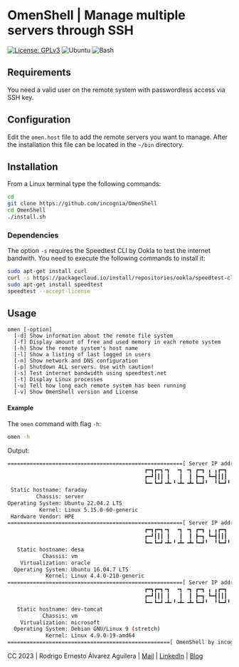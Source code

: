 # OmenShell | Manage multiple servers through SSH

[![License: GPLv3](https://img.shields.io/badge/License-GPLv3-steelblue)](https://www.gnu.org/licenses/gpl-3.0.html) ![Ubuntu](https://img.shields.io/badge/Ubuntu-v22.04.2_LTS-e9500e.svg) ![Bash](https://img.shields.io/badge/Bash-v5.1.16-232c34.svg)

## Requirements

You need a valid user on the remote system with passwordless access via SSH key.

## Configuration

Edit the `omen.host` file to add the remote servers you want to manage. After the installation this file can be located in the `~/bin` directory.

## Installation

From a Linux terminal type the following commands:
```bash
cd
git clone https://github.com/incognia/OmenShell
cd OmenShell
./install.sh
```
### Dependencies

The option `-s` requires the Speedtest CLI by Ookla to test the internet bandwith. You need to execute the following commands to install it:

```bash
sudo apt-get install curl
curl -s https://packagecloud.io/install/repositories/ookla/speedtest-cli/script.deb.sh | sudo bash
sudo apt-get install speedtest
speedtest --accept-license
```

## Usage
```
omen [-option]
  [-d] Show information about the remote file system
  [-f] Display amount of free and used memory in each remote system
  [-h] Show the remote system's host name
  [-l] Show a listing of last logged in users
  [-n] Show network and DNS configuration
  [-p] Shutdown ALL servers. Use with caution!
  [-s] Test internet bandwidth using speedtest.net
  [-t] Display Linux processes
  [-u] Tell how long each remote system has been running
  [-v] Show OmenShell version and License
```

#### Example

The `omen` command with flag `-h`:
```bash
omen -h
```
Output:
```bash
=======================================================[ Server IP address ]====
                                           ┏━┓┏━┓╺┓  ╺┓ ╺┓ ┏━┓ ╻ ╻┏━┓ ╺┓ ┏━┓┏━┓
                                           ┏━┛┃┃┃ ┃   ┃  ┃ ┣━┓ ┗━┫┃┃┃  ┃ ╺━┫┃┃┃
                                           ┗━╸┗━┛╺┻╸╹╺┻╸╺┻╸┗━┛╹  ╹┗━┛╹╺┻╸┗━┛┗━┛
 Static hostname: faraday
         Chassis: server
Operating System: Ubuntu 22.04.2 LTS
          Kernel: Linux 5.15.0-60-generic
 Hardware Vendor: HPE
=======================================================[ Server IP address ]====
                                           ┏━┓┏━┓╺┓  ╺┓ ╺┓ ┏━┓ ╻ ╻┏━┓ ╺┓ ┏━┓┏━┓
                                           ┏━┛┃┃┃ ┃   ┃  ┃ ┣━┓ ┗━┫┃┃┃  ┃ ╺━┫┣━┓
                                           ┗━╸┗━┛╺┻╸╹╺┻╸╺┻╸┗━┛╹  ╹┗━┛╹╺┻╸┗━┛┗━┛
   Static hostname: desa
           Chassis: vm
    Virtualization: oracle
  Operating System: Ubuntu 16.04.7 LTS
            Kernel: Linux 4.4.0-210-generic
=======================================================[ Server IP address ]====
                                           ┏━┓┏━┓╺┓  ╺┓ ╺┓ ┏━┓ ╻ ╻┏━┓ ╺┓ ╻ ╻┏━┓
                                           ┏━┛┃┃┃ ┃   ┃  ┃ ┣━┓ ┗━┫┃┃┃  ┃ ┗━┫┃┃┃
                                           ┗━╸┗━┛╺┻╸╹╺┻╸╺┻╸┗━┛╹  ╹┗━┛╹╺┻╸  ╹┗━┛
   Static hostname: dev-tomcat
           Chassis: vm
    Virtualization: microsoft
  Operating System: Debian GNU/Linux 9 (stretch)
            Kernel: Linux 4.9.0-19-amd64
===================================================[ OmenShell by incognia ]====
```

CC 2023 | Rodrigo Ernesto Álvarez Aguilera | [Mail](mailto:incogniaqgmail.com) | [LinkedIn](https://www.linkedin.com/in/rodrigo-alvarez-aguilera/) | [Blog](https://incognia.wordpress.com/about)